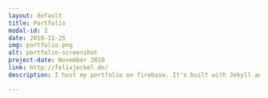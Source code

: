 ```yaml
---
layout: default
title: Portfolio
modal-id: 2
date: 2018-11-25
img: portfolio.png
alt: portfolio-screenshot
project-date: November 2018
link: http://felixjeckel.de/
description: I host my portfolio on firebase. It's built with Jekyll and get's deployed automatically with GitHub actions.

---
```

